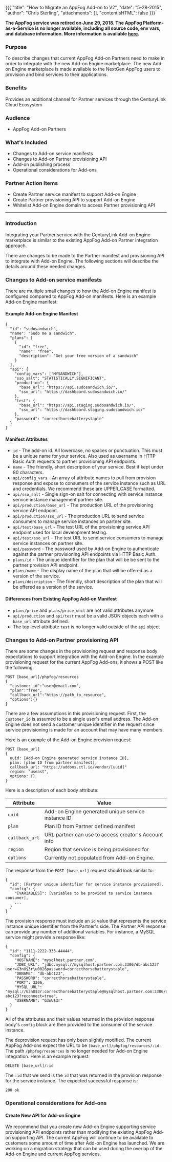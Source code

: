 {{{
  "title": "How to Migrate an AppFog Add-on to V2",
  "date": "5-28-2015",
  "author": "Chris Sterling",
  "attachments": [],
  "contentIsHTML": false
}}}

<strong>The AppFog service was retired on June 29, 2018. The AppFog Platform-as-a-Service is no longer available, including all source code, env vars, and database information. More information is available [here](../AppFog/appfog-retirement-guide.md).</strong>

### Purpose

To describe changes that current AppFog Add-on Partners need to make in order to integrate with the new Add-on Engine marketplace. The new Add-on Engine marketplace is made available to the NextGen AppFog users to provision and bind services to their applications.

### Benefits

Provides an additional channel for Partner services through the CenturyLink Cloud Ecosystem

### Audience

- AppFog Add-on Partners

### What's Included

- Changes to Add-on service manifests
- Changes to Add-on Partner provisioning API
- Add-on publishing process
- Operational considerations for Add-ons

### Partner Action Items

- Create Partner service manifest to support Add-on Engine
- Create Partner provisioning API to support Add-on Engine
- Whitelist Add-on Engine domain to access Partner provisioning API

---

### Introduction

Integrating your Partner service with the CenturyLink Add-on Engine marketplace is similar to the existing AppFog Add-on Partner integration approach.

There are changes to be made to the Partner manifest and provisioning API to integrate with Add-on Engine. The following sections will describe the details around these needed changes.

### Changes to Add-on service manifests

There are multiple small changes to how the Add-on Engine manifest is configured compared to AppFog Add-on manifests. Here is an example Add-on Engine manifest:


#### Example Add-on Engine Manifest

```
{
  "id": "sudosandwich",
  "name": "Sudo me a sandwich",
  "plans": [
    {
      "id": "free",
      "name": "free",
      "description": "Get your free version of a sandwich"
    }
  ],
  "api": {
    "config_vars": ["MYSANDWICH"],
    "sso_salt": "STATISTICALLY.SIGNIFICANT",
    "production": {
      "base_url": "https://api.sudosandwich.io/",
      "sso_url": "https://dashboard.sudosandwich.io/"
    },
    "test": {
      "base_url": "https://api.staging.sudosandwich.io/",
      "sso_url": "https://dashboard.staging.sudosandwich.io/"
    },
    "password": "correcthorsebatterystaple"
  }
}
```

#### Manifest Attributes

- `id` - The add-on id. All lowercase, no spaces or punctuation. This must be a unique name for your service. Also used as username in HTTP Basic Auth requests to partner provisioning API endpoints.
- `name` - The friendly, short description of your service. Best if kept under 80 characters.
- `api/config_vars` - An array of attribute names to pull from provision response and expose to consumers of the service instance such as URL and credentials. We recommend these are UPPER_CASE formatted.
- `api/sso_salt` - Single sign-on salt for connecting with service instance service instance management partner site.
- `api/production/base_url` - The production URL of the provisioning service API endpoint.
- `api/production/sso_url` - The production URL to send service consumers to manage service instances on partner site.
- `api/test/base_url` - The test URL of the provisioning service API endpoint used for local development testing.
- `api/test/sso_url` - The test URL to send service consumers to manage service instances on partner site.
- `api/password` - The password used by Add-on Engine to authenticate against the partner provisioning API endpoints via HTTP Basic Auth.
- `plans/id` - The unique identifier for the plan that will be be sent to the partner provision API endpoint.
- `plans/name` - The display name of the plan that will be offered as a version of the service.
- `plans/description` - The friendly, short description of the plan that will be offered as a version of the service.

#### Differences from Existing AppFog Add-on Manifest

- `plans/price` and `plans/price_unit` are not valid attributes anymore
- `api/production` and `api/test` must be a valid JSON objects each with a `base_url` attribute defined.
- The top level attribute `test` is no longer valid outside of the `api` object

### Changes to Add-on Partner provisioning API

There are some changes in the provisioning request and response body expectations to support integration with the Add-on Engine. In the example provisioning request for the current AppFog Add-ons, it shows a POST like the following:

```
POST [base_url]/phpfog/resources
{
  "customer_id":"user@email.com",
  "plan":"free",
  "callback_url":"https://path_to_resource",
  "options":{}
}
```

There are a few assumptions in this provisioning request. First, the `customer_id` is assumed to be a single user's email address. The Add-on Engine does not send a customer unique identifier in the request since service provisioning is made for an account that may have many members.

Here is an example of the Add-on Engine provision request:

```
POST [base_url]
{
  uuid: [Add-on Engine generated service instance ID],
  plan: [plan ID from partner manifest],
  callback_url: "https://addons.ctl.io/vendor/[uuid]"
  region: "useast",
  options: {}
}
```

Here is a description of each body attribute:

| Attribute      | Value                                                |
| ---------      | -----------------                                    |
| `uuid`         | Add-on Engine generated unique service instance ID   |
| `plan`         | Plan ID from Partner defined manifest                |
| `callback_url` | URL partner can use to access creator's Account info |
| `region`       | Region that service is being provisioned for         |
| `options`      | Currently not populated from Add-on Engine.          |

The response from the `POST [base_url]` request should look similar to:

```
{
  "id": [Partner unique identifier for service instance provisioned],
  "config": {
    "[VARIABLES]": [variables to be provided to service instance consumer],
    ...
  }
}
```

The provision response must include an `id` value that represents the service instance unique identifier from the Partner's side. The Partner API response can provide any number of additional variables. For instance, a MySQL service might provide a response like:

```
{
  "id": "1111-2222-333-44444",
  "config": {
    "HOSTNAME": "mysqlhost.partner.com",
    "JDBC_URL": "jdbc:mysql://mysqlhost.partner.com:3306/db-abc123?user=G3nU$3r\u0026password=correcthorsebatterystaple",
    "DBNAME": "db-abc123",
    "PASSWORD": "correcthorsebatterystaple",
    "PORT": 3306,
    "MYSQL_URL": "mysql://G3nU$3r:correcthorsebatterystaple@mysqlhost.partner.com:3306/db-abc123?reconnect=true",
    "USERNAME": "G3nU$3r"
  }
}
```

All of the attributes and their values returned in the provision response body's `config` block are then provided to the consumer of the service instance.

The deprovision request has only been slightly modified. The current AppFog Add-ons expect the URL to be `[base_url]/phpfog/resources/:id`. The path `/phpfog/resources` is no longer needed for Add-on Engine integration. Here is an example request:

```
DELETE [base_url]/:id
```

The `:id` that we send is the `id` that was returned in the provision response for the service instance. The expected successful response is:

```
200 ok
```

### Operational considerations for Add-ons

#### Create New API for Add-on Engine

We recommend that you create new Add-on Engine supporting service provisioning API endpoints rather than modifying the existing AppFog Add-on supporting API. The current AppFog will continue to be available to customers some amount of time after Add-on Engine has launched. We are working on a migration strategy that can be used during the overlap of the Add-on Engine and current AppFog services.

